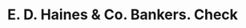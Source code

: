 ---
doi: 10.7916/D8TQ7CQB
date_other: '1869'
date_other_textual: '1869'
form: printed ephemera
genre:
- Checks (bank checks)
name:
- E. D. Haines & Co. Bankers
object_in_context_url: https://biggert.cul.columbia.edu/items/view/ave_biggert_01521
subject_hierarchical_geographic:
- West Chester, Pennsylvania, United States
subject_name:
- E. D. Haines & Co. Bankers
title: E. D. Haines & Co. Bankers. Check
sort_title: E. D. Haines & Co. Bankers. Check
call_number: ave_biggert_01521
coordinates:
- 39.95861111111111,-75.60499999999999
pid: ave_biggert_01521
identifiers: ave_biggert_01521
canvas_id: ldpd:396782
permalink: "/items/ave_biggert_01521/"
layout: iiif-image-page
---